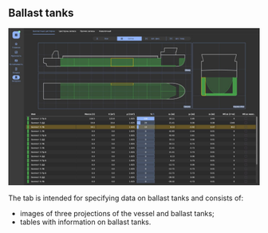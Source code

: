 ## Ballast tanks
![General view of the tab "Ballast"](/assets/image/program_sheets/en/sheet05_loading/tab02_ballast/ballast.jpg "General view of the tab 'Ballast'")

The tab is intended for specifying data on ballast tanks and consists of:
- images of three projections of the vessel and ballast tanks;
- tables with information on ballast tanks.